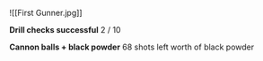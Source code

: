 ![[First Gunner.jpg]]

**Drill checks successful**
2 / 10

**Cannon balls + black powder**
68 shots left worth of black powder